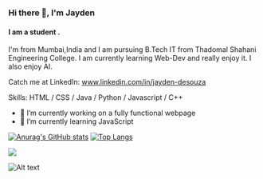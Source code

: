 ### Hi there 👋, I'm Jayden
#### I am a student .
I'm from Mumbai,India and I am pursuing B.Tech IT from Thadomal Shahani Engineering College. I am currently learning Web-Dev and really enjoy it. I also enjoy AI. 

Catch me at LinkedIn: www.linkedin.com/in/jayden-desouza



Skills: HTML / CSS / Java / Python / Javascript / C++

- 🔭 I’m currently working on a fully functional webpage 
- 🌱 I’m currently learning JavaScript 

[![Anurag's GitHub stats](https://github-readme-stats.vercel.app/api?username=JAE-exe)](https://github.com/anuraghazra/github-readme-stats)
[![Top Langs](https://github-readme-stats.vercel.app/api/top-langs/?username=your-github-username&layout=compact&theme=vision-friendly-dark)](https://github.com/anuraghazra/github-readme-stats)

![](https://komarev.com/ghpvc/?username=JAE-exe&color=brightgreen)

![Alt text](https://spotify-recently-played-readme.vercel.app/api?user=xinfoptsszxnzsklb3u339akb)
